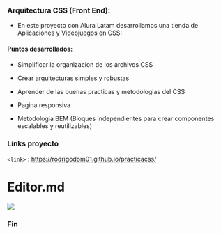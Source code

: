 ### Arquitectura CSS (Front End):

- En este proyecto con Alura Latam desarrollamos una tienda de Aplicaciones y Videojuegos en CSS:

#### Puntos desarrollados:

- Simplificar la organizacion de los archivos CSS

- Crear arquitecturas simples y robustas

- Aprender de las buenas practicas y metodologias del CSS

- Pagina responsiva
 
- Metodologia BEM (Bloques independientes para crear componentes escalables y reutilizables)



### Links proyecto



`<link>` : <https://rodrigodom01.github.io/practicacss/>






# Editor.md

![](https://pandao.github.io/editor.md/images/logos/editormd-logo-180x180.png)




### Fin
